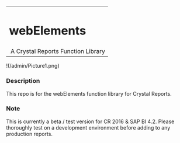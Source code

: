 <table width=100% border=0>
<tr ><td colspan=2><h1>webElements</h1></td></tr>
<tr><td>&nbsp;A Crystal Reports Function Library</td>
</table>

!(/admin/Picture1.png)

### Description

This repo is for the webElements function library for Crystal Reports. 

### Note

This is currently a beta / test version for CR 2016 & SAP BI 4.2.  Please thoroughly test on a development environment before adding to any production reports.
